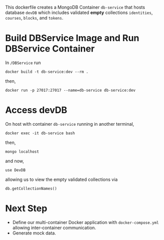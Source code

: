 This dockerfile creates a MongoDB Container `db-service` that hosts database
`devDB` which includes validated __empty__ collections `identities`, `courses`,
`blocks`, and `tokens`.

# Build DBService Image and Run DBService Container
In `/DBService` run
```
docker build -t db-service:dev --rm .
```
then,
```
docker run -p 27017:27017 --name=db-service db-service:dev
```

# Access devDB
On host with container `db-service` running in another terminal,
```
docker exec -it db-service bash
```
then,
```
mongo localhost
```
and now,
```
use DevDB
```
allowing us to view the empty validated collections via
```
db.getCollectionNames()
```

# Next Step
* Define our multi-container Docker application with `docker-compose.yml`
  allowing inter-container communication.
* Generate mock data.